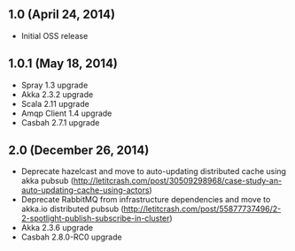 ## 1.0 (April 24, 2014)
* Initial OSS release

## 1.0.1 (May 18, 2014)
* Spray 1.3 upgrade
* Akka 2.3.2 upgrade
* Scala 2.11 upgrade
* Amqp Client 1.4 upgrade
* Casbah 2.7.1 upgrade

## 2.0 (December 26, 2014)
* Deprecate hazelcast and move to auto-updating distributed cache using akka pubsub (http://letitcrash.com/post/30509298968/case-study-an-auto-updating-cache-using-actors)
* Deprecate RabbitMQ from infrastructure dependencies and move to akka.io distributed pubsub (http://letitcrash.com/post/55877737496/2-2-spotlight-publish-subscribe-in-cluster)
* Akka 2.3.6 upgrade
* Casbah 2.8.0-RC0 upgrade
